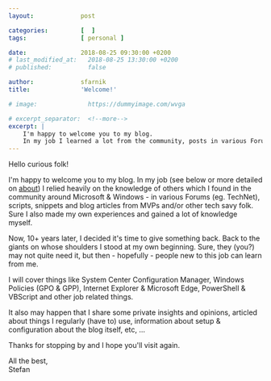 ```yaml
---
layout:             post

categories:         [  ]
tags:               [ personal ]

date:               2018-08-25 09:30:00 +0200
# last_modified_at:   2018-08-25 13:30:00 +0200
# published:          false

author:             sfarnik
title:              'Welcome!'

# image:              https://dummyimage.com/wvga

# excerpt_separator:  <!--more-->
excerpt: |
    I'm happy to welcome you to my blog.
    In my job I learned a lot from the community, posts in various Forums (eg. TechNet), scripts, snippets and blog articles from MVPs and/or other tech savy folk. Sure I also made my own experiences and gained a lot of knowledge myself.
---
```


Hello curious folk!

I'm happy to welcome you to my blog.
In my job (see below or more detailed on [about](about)) I relied heavily on the knowledge of others which I found in the community around Microsoft & Windows - in various Forums (eg. TechNet), scripts, snippets and blog articles from MVPs and/or other tech savy folk. Sure I also made my own experiences and gained a lot of knowledge myself.

Now, 10+ years later, I decided it's time to give something back. Back to the giants on whose shoulders I stood at my own beginning.
Sure, they (you?) may not quite need it, but then - hopefully - people new to this job can learn from me.

I will cover things like System Center Configuration Manager, Windows Policies (GPO & GPP), Internet Explorer & Microsoft Edge, PowerShell & VBScript and other job related things.

It also may happen that I share some private insights and opinions, articled about things I regularly (have to) use, information about setup & configuration about the blog itself, etc, ...

Thanks for stopping by and I hope you'll visit again.

All the best,<br />Stefan
